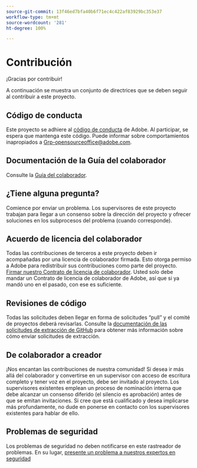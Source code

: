 ```yaml
---
source-git-commit: 13f46ed7bfa40b6f71ec4c422af83929bc353e37
workflow-type: tm+mt
source-wordcount: '281'
ht-degree: 100%

---
```

# Contribución

¡Gracias por contribuir!

A continuación se muestra un conjunto de directrices que se deben seguir al contribuir a este proyecto.

## Código de conducta

Este proyecto se adhiere al [código de conducta](code-of-conduct.md) de Adobe. Al participar,
se espera que mantenga este código. Puede informar sobre comportamientos inapropiados a
[Grp-opensourceoffice@adobe.com](mailto:Grp-opensourceoffice@adobe.com).

## Documentación de la Guía del colaborador

Consulte la [Guía del colaborador](https://experienceleague.adobe.com/docs/contributor/contributor-guide/introduction.html?lang=es).

## ¿Tiene alguna pregunta?

Comience por enviar un problema. Los supervisores de este proyecto trabajan para llegar
a un consenso sobre la dirección del proyecto y ofrecer soluciones en los subprocesos del problema 
(cuando corresponde).

## Acuerdo de licencia del colaborador

Todas las contribuciones de terceros a este proyecto deben ir acompañadas por
una licencia de colaborador firmada. Esto otorga permiso a Adobe para redistribuir sus contribuciones
como parte del proyecto. [Firmar nuestro Contrato de licencia de colaborador](http://opensource.adobe.com/cla.html). Usted
solo debe mandar un Contrato de licencia de colaborador de Adobe, así que si ya mandó uno en el pasado,
con ese es suficiente.

## Revisiones de código

Todas las solicitudes deben llegar en forma de solicitudes “pull” y el comité de proyectos deberá revisarlas. Consulte la [documentación de las solicitudes de extracción de GitHub](https://help.github.com/articles/about-pull-requests/)
para obtener más información sobre cómo enviar solicitudes de extracción.

<!--
Lastly, please follow the [pull request template](PULL_REQUEST_TEMPLATE.md) when
submitting a pull request!
-->

## De colaborador a creador

¡Nos encantan las contribuciones de nuestra comunidad! Si desea ir más allá del colaborador 
y convertirse en un supervisor con acceso de escritura completo y tener voz en el proyecto, debe 
ser invitado al proyecto. Los supervisores existentes emplean un proceso de nominación interna
que debe alcanzar un consenso diferido (el silencio es aprobación) antes de
que se emitan invitaciones. Si cree que está cualificado y desea implicarse más profundamente,
no dude en ponerse en contacto con los supervisores existentes para hablar de ello.

## Problemas de seguridad

Los problemas de seguridad no deben notificarse en este rastreador de problemas. En su lugar, [presente un problema a nuestros expertos en seguridad](https://helpx.adobe.com/es/security/alertus.html)
